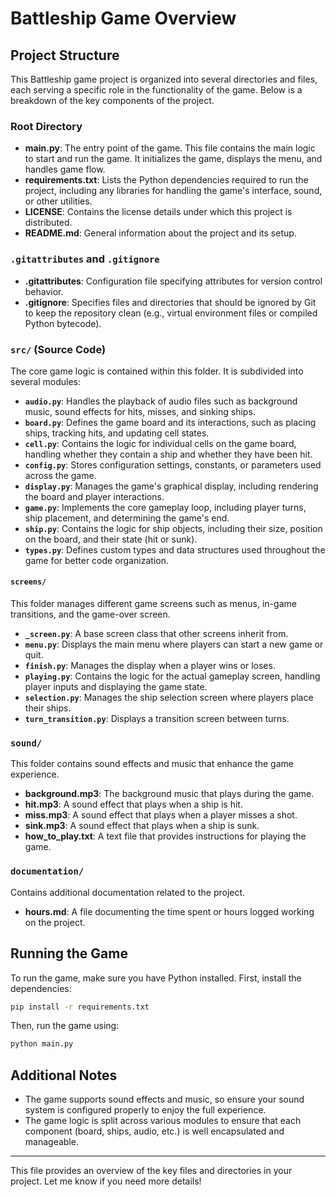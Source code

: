# Battleship Game Overview

## Project Structure

This Battleship game project is organized into several directories and files, each serving a specific role in the functionality of the game. Below is a breakdown of the key components of the project.

### Root Directory

- **main.py**: The entry point of the game. This file contains the main logic to start and run the game. It initializes the game, displays the menu, and handles game flow.
- **requirements.txt**: Lists the Python dependencies required to run the project, including any libraries for handling the game's interface, sound, or other utilities.
- **LICENSE**: Contains the license details under which this project is distributed.
- **README.md**: General information about the project and its setup.

### `.gitattributes` and `.gitignore`
- **.gitattributes**: Configuration file specifying attributes for version control behavior.
- **.gitignore**: Specifies files and directories that should be ignored by Git to keep the repository clean (e.g., virtual environment files or compiled Python bytecode).

### `src/` (Source Code)
The core game logic is contained within this folder. It is subdivided into several modules:

- **`audio.py`**: Handles the playback of audio files such as background music, sound effects for hits, misses, and sinking ships.
- **`board.py`**: Defines the game board and its interactions, such as placing ships, tracking hits, and updating cell states.
- **`cell.py`**: Contains the logic for individual cells on the game board, handling whether they contain a ship and whether they have been hit.
- **`config.py`**: Stores configuration settings, constants, or parameters used across the game.
- **`display.py`**: Manages the game's graphical display, including rendering the board and player interactions.
- **`game.py`**: Implements the core gameplay loop, including player turns, ship placement, and determining the game's end.
- **`ship.py`**: Contains the logic for ship objects, including their size, position on the board, and their state (hit or sunk).
- **`types.py`**: Defines custom types and data structures used throughout the game for better code organization.

#### `screens/`
This folder manages different game screens such as menus, in-game transitions, and the game-over screen.

- **`_screen.py`**: A base screen class that other screens inherit from.
- **`menu.py`**: Displays the main menu where players can start a new game or quit.
- **`finish.py`**: Manages the display when a player wins or loses.
- **`playing.py`**: Contains the logic for the actual gameplay screen, handling player inputs and displaying the game state.
- **`selection.py`**: Manages the ship selection screen where players place their ships.
- **`turn_transition.py`**: Displays a transition screen between turns.

### `sound/`
This folder contains sound effects and music that enhance the game experience.

- **background.mp3**: The background music that plays during the game.
- **hit.mp3**: A sound effect that plays when a ship is hit.
- **miss.mp3**: A sound effect that plays when a player misses a shot.
- **sink.mp3**: A sound effect that plays when a ship is sunk.
- **how_to_play.txt**: A text file that provides instructions for playing the game.

### `documentation/`
Contains additional documentation related to the project.

- **hours.md**: A file documenting the time spent or hours logged working on the project.

## Running the Game

To run the game, make sure you have Python installed. First, install the dependencies:

```bash
pip install -r requirements.txt
```

Then, run the game using:

```bash
python main.py
```

## Additional Notes

- The game supports sound effects and music, so ensure your sound system is configured properly to enjoy the full experience.
- The game logic is split across various modules to ensure that each component (board, ships, audio, etc.) is well encapsulated and manageable.
  
---

This file provides an overview of the key files and directories in your project. Let me know if you need more details!